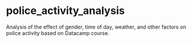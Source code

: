 # police_activity_analysis
Analysis of the effect of gender, time of day, weather, and other factors on police activity based on Datacamp course.
